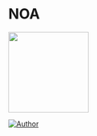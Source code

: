 # NOA
<div>
  <a href="https://github.com/NiazTy"><img src="https://avatars.githubusercontent.com/u/90440005?v=4" height="160" width="160"></a>
  
  <a href="https://github.com/NiazTy"><img title="Author" src="https://img.shields.io/badge/Author-NiazTy-purple.svg?style=for-the-badge&logo=github"/></a>
</div>
